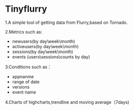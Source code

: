 Tinyflurry
==========
1.A simple tool of getting data from Flurry,based on Tornado.

2.Metrics such as:
* newusers(by day\week\month)
* activeusers(by day\week\month)
* sessions(by day\week\month)
* events (users\sessions\counts by day)

3.Conditions such as：
* appnanme
* range of date
* versions
* event name

4.Charts of highcharts,trendline and moving average（7days)
